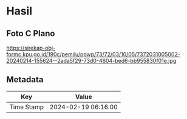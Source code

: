 # Hasil

## Foto C Plano

https://sirekap-obj-formc.kpu.go.id/190c/pemilu/ppwp/73/72/03/10/05/7372031005002-20240214-155624--2ada5f29-73d0-4604-bed6-bb955830f01e.jpg


## Metadata

| Key        | Value               |
| ---------- | ------------------- |
| Time Stamp | 2024-02-19 06:16:00 |



